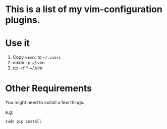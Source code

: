 # This is a list of my vim-configuration plugins. 

# Use it

1. Copy `vimrc` to `~/.vimrc`
2. mkdir -p ~/.vim
3. cp -rf * ~/.vim


# Other Requirements

You might need to install a few things:

e.g: 

```terminal
sudo pip install
```
